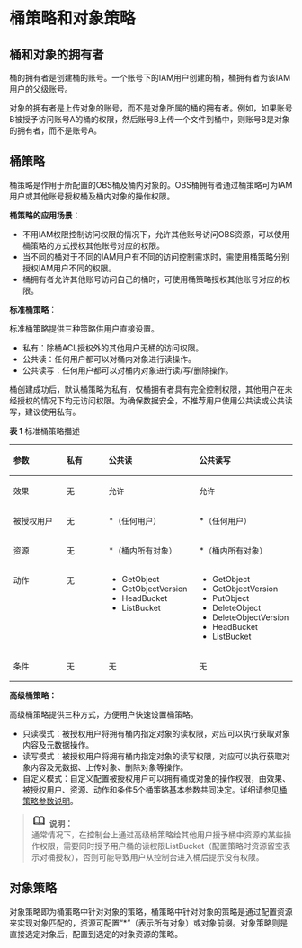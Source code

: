 # 桶策略和对象策略<a name="zh-cn_topic_0045829071"></a>

## 桶和对象的拥有者<a name="section4574154145010"></a>

桶的拥有者是创建桶的账号。一个账号下的IAM用户创建的桶，桶拥有者为该IAM用户的父级账号。

对象的拥有者是上传对象的账号，而不是对象所属的桶的拥有者。例如，如果账号B被授予访问账号A的桶的权限，然后账号B上传一个文件到桶中，则账号B是对象的拥有者，而不是账号A。

## 桶策略<a name="section1825740772"></a>

桶策略是作用于所配置的OBS桶及桶内对象的。OBS桶拥有者通过桶策略可为IAM用户或其他账号授权桶及桶内对象的操作权限。

**桶策略的应用场景**：

-   不用IAM权限控制访问权限的情况下，允许其他账号访问OBS资源，可以使用桶策略的方式授权其他账号对应的权限。
-   当不同的桶对于不同的IAM用户有不同的访问控制需求时，需使用桶策略分别授权IAM用户不同的权限。
-   桶拥有者允许其他账号访问自己的桶时，可使用桶策略授权其他账号对应的权限。

**标准桶策略**：

标准桶策略提供三种策略供用户直接设置。

-   私有：除桶ACL授权外的其他用户无桶的访问权限。
-   公共读：任何用户都可以对桶内对象进行读操作。
-   公共读写：任何用户都可以对桶内对象进行读/写/删除操作。

桶创建成功后，默认桶策略为私有，仅桶拥有者具有完全控制权限，其他用户在未经授权的情况下均无访问权限。为确保数据安全，不推荐用户使用公共读或公共读写，建议使用私有。

**表 1**  标准桶策略描述

<a name="table12248152111227"></a>
<table><thead align="left"><tr id="row15249821152217"><th class="cellrowborder" valign="top" width="19%" id="mcps1.2.5.1.1"><p id="p122491621102215"><a name="p122491621102215"></a><a name="p122491621102215"></a>参数</p>
</th>
<th class="cellrowborder" valign="top" width="15%" id="mcps1.2.5.1.2"><p id="p1249182111225"><a name="p1249182111225"></a><a name="p1249182111225"></a>私有</p>
</th>
<th class="cellrowborder" valign="top" width="32%" id="mcps1.2.5.1.3"><p id="p9249112142212"><a name="p9249112142212"></a><a name="p9249112142212"></a>公共读</p>
</th>
<th class="cellrowborder" valign="top" width="34%" id="mcps1.2.5.1.4"><p id="p14249421172212"><a name="p14249421172212"></a><a name="p14249421172212"></a>公共读写</p>
</th>
</tr>
</thead>
<tbody><tr id="row724919215226"><td class="cellrowborder" valign="top" width="19%" headers="mcps1.2.5.1.1 "><p id="p102491321142216"><a name="p102491321142216"></a><a name="p102491321142216"></a>效果</p>
</td>
<td class="cellrowborder" valign="top" width="15%" headers="mcps1.2.5.1.2 "><p id="p13249112115225"><a name="p13249112115225"></a><a name="p13249112115225"></a>无</p>
</td>
<td class="cellrowborder" valign="top" width="32%" headers="mcps1.2.5.1.3 "><p id="p02496219224"><a name="p02496219224"></a><a name="p02496219224"></a>允许</p>
</td>
<td class="cellrowborder" valign="top" width="34%" headers="mcps1.2.5.1.4 "><p id="p424962162212"><a name="p424962162212"></a><a name="p424962162212"></a>允许</p>
</td>
</tr>
<tr id="row1224915215221"><td class="cellrowborder" valign="top" width="19%" headers="mcps1.2.5.1.1 "><p id="p824919216225"><a name="p824919216225"></a><a name="p824919216225"></a>被授权用户</p>
</td>
<td class="cellrowborder" valign="top" width="15%" headers="mcps1.2.5.1.2 "><p id="p913548162513"><a name="p913548162513"></a><a name="p913548162513"></a>无</p>
</td>
<td class="cellrowborder" valign="top" width="32%" headers="mcps1.2.5.1.3 "><p id="p12503210220"><a name="p12503210220"></a><a name="p12503210220"></a>*（任何用户）</p>
</td>
<td class="cellrowborder" valign="top" width="34%" headers="mcps1.2.5.1.4 "><p id="p132503214228"><a name="p132503214228"></a><a name="p132503214228"></a>*（任何用户）</p>
</td>
</tr>
<tr id="row5250121102214"><td class="cellrowborder" valign="top" width="19%" headers="mcps1.2.5.1.1 "><p id="p1625082192215"><a name="p1625082192215"></a><a name="p1625082192215"></a>资源</p>
</td>
<td class="cellrowborder" valign="top" width="15%" headers="mcps1.2.5.1.2 "><p id="p92501212228"><a name="p92501212228"></a><a name="p92501212228"></a>无</p>
</td>
<td class="cellrowborder" valign="top" width="32%" headers="mcps1.2.5.1.3 "><p id="p125022172220"><a name="p125022172220"></a><a name="p125022172220"></a>*（桶内所有对象）</p>
</td>
<td class="cellrowborder" valign="top" width="34%" headers="mcps1.2.5.1.4 "><p id="p3250112172220"><a name="p3250112172220"></a><a name="p3250112172220"></a>*（桶内所有对象）</p>
</td>
</tr>
<tr id="row14250821122214"><td class="cellrowborder" valign="top" width="19%" headers="mcps1.2.5.1.1 "><p id="p1125052118223"><a name="p1125052118223"></a><a name="p1125052118223"></a>动作</p>
</td>
<td class="cellrowborder" valign="top" width="15%" headers="mcps1.2.5.1.2 "><p id="p113541515304"><a name="p113541515304"></a><a name="p113541515304"></a>无</p>
</td>
<td class="cellrowborder" valign="top" width="32%" headers="mcps1.2.5.1.3 "><a name="ul1512955514"></a><a name="ul1512955514"></a><ul id="ul1512955514"><li>GetObject</li><li>GetObjectVersion</li><li>HeadBucket</li><li>ListBucket</li></ul>
</td>
<td class="cellrowborder" valign="top" width="34%" headers="mcps1.2.5.1.4 "><a name="ul5350174995516"></a><a name="ul5350174995516"></a><ul id="ul5350174995516"><li>GetObject</li><li>GetObjectVersion</li><li>PutObject</li><li>DeleteObject</li><li>DeleteObjectVersion</li><li>HeadBucket</li><li>ListBucket</li></ul>
</td>
</tr>
<tr id="row122501121162216"><td class="cellrowborder" valign="top" width="19%" headers="mcps1.2.5.1.1 "><p id="p22501217226"><a name="p22501217226"></a><a name="p22501217226"></a>条件</p>
</td>
<td class="cellrowborder" valign="top" width="15%" headers="mcps1.2.5.1.2 "><p id="p10924191511307"><a name="p10924191511307"></a><a name="p10924191511307"></a>无</p>
</td>
<td class="cellrowborder" valign="top" width="32%" headers="mcps1.2.5.1.3 "><p id="p132501521172219"><a name="p132501521172219"></a><a name="p132501521172219"></a>无</p>
</td>
<td class="cellrowborder" valign="top" width="34%" headers="mcps1.2.5.1.4 "><p id="p1325042111223"><a name="p1325042111223"></a><a name="p1325042111223"></a>无</p>
</td>
</tr>
</tbody>
</table>

**高级桶策略：**

高级桶策略提供三种方式，方便用户快速设置桶策略。

-   只读模式：被授权用户将拥有桶内指定对象的读权限，对应可以执行获取对象内容及元数据操作。
-   读写模式：被授权用户将拥有桶内指定对象的读写权限，对应可以执行获取对象内容及元数据、上传对象、删除对象等操作。
-   自定义模式：自定义配置被授权用户可以拥有桶或对象的操作权限，由效果、被授权用户、资源、动作和条件5个桶策略基本参数共同决定。详细请参见[桶策略参数说明](桶策略参数说明.md)。

>![](public_sys-resources/icon-note.gif) **说明：**   
>通常情况下，在控制台上通过高级桶策略给其他用户授予桶中资源的某些操作权限，需要同时授予用户桶的读权限ListBucket（配置策略时资源留空表示对桶授权），否则可能导致用户从控制台进入桶后提示没有权限。  

## 对象策略<a name="section0354920819"></a>

对象策略即为桶策略中针对对象的策略，桶策略中针对对象的策略是通过配置资源来实现对象匹配的，资源可配置“\*”（表示所有对象）或对象前缀。对象策略则是直接选定对象后，配置到选定的对象资源的策略。

